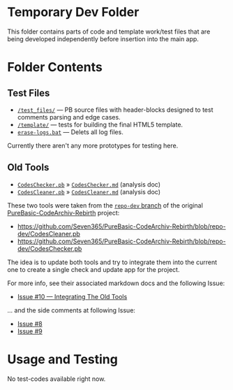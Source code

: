 # Temporary Dev Folder

This folder contains parts of code and template work/test files that are being developed independently before insertion into the main app.

# Folder Contents

## Test Files

- [`/test_files/`](./test_files) — PB source files with header-blocks designed to test comments parsing and edge cases.
- [`/template/`](./template) — tests for building the final HTML5 template.
- [`erase-logs.bat`](./erase-logs.bat) — Delets all log files.

Currently there aren't any more prototypes for testing here.

## Old Tools

- [`CodesChecker.pb`][Checker.pb] » [`CodesChecker.md`][Checker.md] (analysis doc)
- [`CodesCleaner.pb`][Cleaner.pb] » [`CodesCleaner.md`][Cleaner.md] (analysis doc)

These two tools were taken from the [`repo-dev` branch][repo-dev] of the original [PureBasic-CodeArchiv-Rebirth] project:

- https://github.com/Seven365/PureBasic-CodeArchiv-Rebirth/blob/repo-dev/CodesCleaner.pb
- https://github.com/Seven365/PureBasic-CodeArchiv-Rebirth/blob/repo-dev/CodesChecker.pb

The idea is to update both tools and try to integrate them into the current one to create a single check and update app for the project.

For more info, see their associated markdown docs and the following Issue:

- [Issue #10 — Integrating The Old Tools]

... and the side comments at following Issue:

- [Issue #8]
- [Issue #9]




# Usage and Testing

No test-codes available right now.



[Checker.pb]: ./CodesChecker.pb
[Cleaner.pb]: ./CodesCleaner.pb
[Checker.md]: ./CodesChecker.md "Read the doc for 'CodesChecker.pb'"
[Cleaner.md]: ./CodesCleaner.md "Read the doc for 'CodesCleaner.pb'"

[repo-dev]: https://github.com/Seven365/PureBasic-CodeArchiv-Rebirth/blob/repo-dev/

[PureBasic-CodeArchiv-Rebirth]: https://github.com/Seven365/PureBasic-CodeArchiv-Rebirth

[Issue #10 — Integrating The Old Tools]: https://github.com/tajmone/PBCodeArcProto/issues/10
[Issue #9]: https://github.com/tajmone/PBCodeArcProto/issues/9#issuecomment-378416297
[Issue #8]: https://github.com/tajmone/PBCodeArcProto/issues/8#issuecomment-381436841

